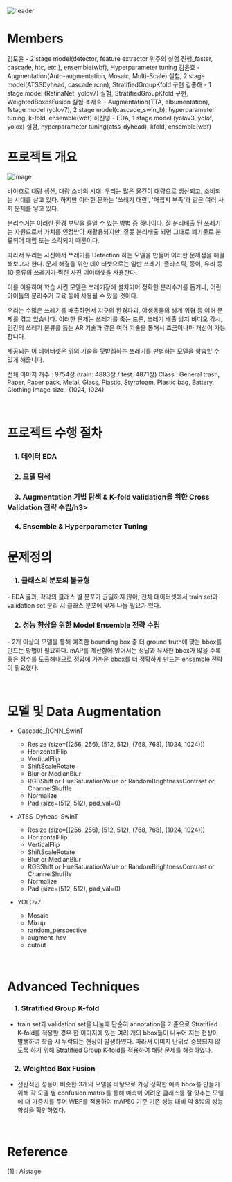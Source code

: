![header](https://capsule-render.vercel.app/api?type=rect&color=gradient&text=재활용%20품목%20분류를%20위한%20Object%20Detection&fontSize=30)

# Members
김도윤 - 2 stage model(detector, feature extractor 위주의 실험 진행_faster, cascade, htc, etc.), ensemble(wbf), Hyperparameter tuning
김윤호 - Augmentation(Auto-augmentation, Mosaic, Multi-Scale) 실험, 2 stage model(ATSSDyhead, cascade rcnn), StratifiedGroupKfold 구현
김종해 - 1 stage model (RetinaNet, yolov7) 실험, StratifiedGroupKfold 구현, WeightedBoxesFusion 실험
조재효 - Augmentation(TTA, albumentation), 1stage model (yolov7), 2 stage model(cascade_swin_b), hyperparameter tuning, k-fold, ensemble(wbf)
허진녕 - EDA, 1 stage model (yolov3, yolof, yolox) 실험, hyperparameter tuning(atss_dyhead), kfold, ensemble(wbf)

# 프로젝트 개요
![image](https://user-images.githubusercontent.com/39187226/216992364-4e56b8aa-f99c-402a-be29-db7ca5b35313.png)

바야흐로 대량 생산, 대량 소비의 시대. 우리는 많은 물건이 대량으로 생산되고, 소비되는 시대를 살고 있다. 하지만 이러한 문화는 '쓰레기 대란', '매립지 부족'과 같은 여러 사회 문제를 낳고 있다.

분리수거는 이러한 환경 부담을 줄일 수 있는 방법 중 하나이다. 잘 분리배출 된 쓰레기는 자원으로서 가치를 인정받아 재활용되지만, 잘못 분리배출 되면 그대로 폐기물로 분류되어 매립 또는 소각되기 때문이다.

따라서 우리는 사진에서 쓰레기를 Detection 하는 모델을 만들어 이러한 문제점을 해결해보고자 한다. 문제 해결을 위한 데이터셋으로는 일반 쓰레기, 플라스틱, 종이, 유리 등 10 종류의 쓰레기가 찍힌 사진 데이터셋을 사용한다.

이를 이용하여 학습 시킨 모델은 쓰레기장에 설치되어 정확한 분리수거를 돕거나, 어린아이들의 분리수거 교육 등에 사용될 수 있을 것이다.

우리는 수많은 쓰레기를 배출하면서 지구의 환경파괴, 야생동물의 생계 위협 등 여러 문제를 겪고 있습니다. 이러한 문제는 쓰레기를 줍는 드론, 쓰레기 배출 방지 비디오 감시, 인간의 쓰레기 분류를 돕는 AR 기술과 같은 여러 기술을 통해서 조금이나마 개선이 가능합니다.

제공되는 이 데이터셋은 위의 기술을 뒷받침하는 쓰레기를 판별하는 모델을 학습할 수 있게 해줍니다.

전체 이미지 개수 : 9754장 (train: 4883장 / test: 4871장)
Class : General trash, Paper, Paper pack, Metal, Glass, Plastic, Styrofoam, Plastic bag, Battery, Clothing
Image size : (1024, 1024)

&nbsp;

# 프로젝트 수행 절차
<h3> 1. 데이터 EDA  </h3>
<h3> 2. 모델 탐색  </h3>
<h3> 3. Augmentation 기법 탐색 & K-fold validation을 위한 Cross Validation 전략 수립/h3>
<h3> 4. Ensemble & Hyperparameter Tuning  </h3>


# 문제정의
<h3> 1. 클래스의 분포의 불균형 </h3>  
- EDA 결과, 각각의 클래스 별 분포가 균일하지 않아, 전체 데이터셋에서 train set과 validation set 분리 시 클래스 분포에 맞게 나눌 필요가 있다.
  
<h3> 2. 성능 향상을 위한 Model Ensemble 전략 수립 </h3>
- 2개 이상의 모델을 통해 예측한 bounding box 중 더 ground truth에 맞는 bbox를 만드는 방법이 필요하다. mAP를 계산함에 있어서는 정답과 유사한 bbox가 많을 수록 좋은 점수를 도출해내므로 정답에 가까운 bbox를 더 정확하게 만드는 ensemble 전략이 필요했다.
  
&nbsp;

# 모델 및 Data Augmentation
- Cascade_RCNN_SwinT
  - Resize (size=[(256, 256), (512, 512), (768, 768), (1024, 1024)])
  - HorizontalFlip
  - VerticalFlip
  - ShiftScaleRotate
  - Blur or MedianBlur
  - RGBShift or HueSaturationValue or RandomBrightnessContrast or ChannelShuffle
  - Normalize
  - Pad (size=(512, 512), pad_val=0)
   
- ATSS_Dyhead_SwinT
  - Resize (size=[(256, 256), (512, 512), (768, 768), (1024, 1024)])
  - HorizontalFlip
  - VerticalFlip
  - ShiftScaleRotate
  - Blur or MedianBlur
  - RGBShift or HueSaturationValue or RandomBrightnessContrast or ChannelShuffle
  - Normalize
  - Pad (size=(512, 512), pad_val=0)

- YOLOv7
  - Mosaic
  - Mixup
  - random_perspective
  - augment_hsv
  - cutout
  
	
&nbsp;  
  
# Advanced Techniques
<h3> 1. Stratified Group K-fold</h3>  

- train set과 validation set을 나눌때 단순히 annotation을 기준으로 Stratified K-fold를 적용할 경우 한 이미지에 있는 여러 개의 bbox들이 나누어 지는 현상이 발생하여 학습 시 누락되는 현상이 발생하였다. 따라서 이미지 단위로 중복되지 않도록 하기 위해 Stratified Group K-fold를 적용하여 해당 문제를 해결하였다.

<h3> 2. Weighted Box Fusion   </h3>  

- 전반적인 성능이 비슷한 3개의 모델을 바탕으로 가장 정확한 예측 bbox를 만들기 위해 각 모델 별 confusion matrix를 통해 예측이 어려운 클래스를 잘 맞추는 모델에 더 가중치를 두어 WBF를 적용하여 mAP50 기준 기존 성능 대비 약 8%의 성능향상을 확인하였다.

	
&nbsp;
# Reference
<a name="footnote_1">[1]</a>  : AIstage
